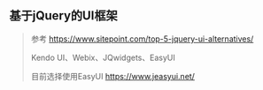 ## 基于jQuery的UI框架

> 参考
> https://www.sitepoint.com/top-5-jquery-ui-alternatives/
>
> Kendo UI、Webix、JQwidgets、EasyUI
>
> 目前选择使用EasyUI
> https://www.jeasyui.net/